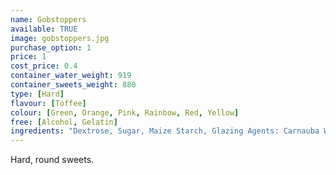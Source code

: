 ```yaml
---
name: Gobstoppers
available: TRUE
image: gobstoppers.jpg
purchase_option: 1
price: 1
cost_price: 0.4
container_water_weight: 919
container_sweets_weight: 880
type: [Hard]
flavour: [Toffee]
colour: [Green, Orange, Pink, Rainbow, Red, Yellow]
free: [Alcohol, Gelatin]
ingredients: "Dextrose, Sugar, Maize Starch, Glazing Agents: Carnauba Wax, Colours: E104, E120, E122, E129, E132, E133, E153, E171"
---
```

Hard, round sweets.